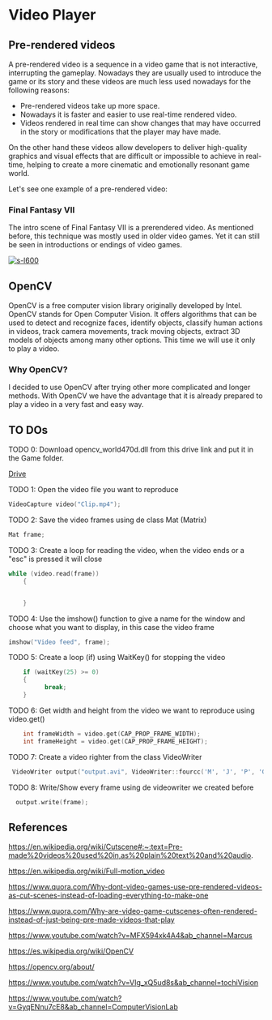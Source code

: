 
# Video Player

## Pre-rendered videos

A pre-rendered video is a sequence in a video game that is not interactive, interrupting the gameplay. Nowadays they are usually used to introduce the game or its story and these videos are much less used nowadays for the following reasons:

*   Pre-rendered videos take up more space.
*   Nowadays it is faster and easier to use real-time rendered video.
*   Videos rendered in real time can show changes that may have occurred in the story or modifications that the player may have made.

On the other hand these videos allow developers to deliver high-quality graphics and visual effects that are difficult or impossible to achieve in real-time, helping to create a more cinematic and emotionally resonant game world.

Let's see one example of a pre-rendered video:

### Final Fantasy VII

The intro scene of Final Fantasy VII is a prerendered video. As mentioned before, this technique was mostly used in older video games. Yet it can still be seen in introductions or endings of video games.

[![s-l600](https://user-images.githubusercontent.com/99950347/235755980-f05ccd45-d4e1-49ab-b69b-79e6f05f7d78.jpg)](https://www.youtube.com/watch?v=MFX594xk4A4&ab_channel=Marcus)


## OpenCV

OpenCV is a free computer vision library originally developed by Intel. OpenCV stands for Open Computer Vision. It offers algorithms that can be used to detect and recognize faces, identify objects, classify human actions in videos, track camera movements, track moving objects, extract 3D models of objects among many other options. This time we will use it only to play a video.

### Why OpenCV?

I decided to use OpenCV after trying other more complicated and longer methods. With OpenCV we have the advantage that it is already prepared to play a video in a very fast and easy way. 

## TO DOs

TODO 0: Download opencv_world470d.dll from this drive link and put it in the Game folder.

[Drive](https://drive.google.com/drive/folders/1E2reKN2OMKGYwkMO8R6Kh1hAZxfOvS1E?usp=sharing)

TODO 1: Open the video file you want to reproduce
```C++
VideoCapture video("Clip.mp4");
```

TODO 2: Save the video frames using de class Mat (Matrix)
```C++
Mat frame;
```
TODO 3: Create a loop for reading the video, when the video ends or a "esc" is pressed it will close
```C++
while (video.read(frame))
    {


    }
```

TODO 4: Use the imshow() function to give a name for the window and choose what you want to display, in this case the video frame
```C++
imshow("Video feed", frame);
```

TODO 5: Create a loop (if) using WaitKey() for stopping the video
```C++
    if (waitKey(25) >= 0)
    {
          break;
    }
```

TODO 6: Get width and height from the video we want to reproduce using video.get()
```C++
    int frameWidth = video.get(CAP_PROP_FRAME_WIDTH);
    int frameHeight = video.get(CAP_PROP_FRAME_HEIGHT);
```

TODO 7: Create a video righter from the class VideoWriter
```C++
 VideoWriter output("output.avi", VideoWriter::fourcc('M', 'J', 'P', 'G'), 60, Size(100, 100));
```

TODO 8: Write/Show every frame using de videowriter we created before
```C++
  output.write(frame);
```

## References

https://en.wikipedia.org/wiki/Cutscene#:~:text=Pre-made%20videos%20used%20in,as%20plain%20text%20and%20audio.

https://en.wikipedia.org/wiki/Full-motion_video

https://www.quora.com/Why-dont-video-games-use-pre-rendered-videos-as-cut-scenes-instead-of-loading-everything-to-make-one

https://www.quora.com/Why-are-video-game-cutscenes-often-rendered-instead-of-just-being-pre-made-videos-that-play

https://www.youtube.com/watch?v=MFX594xk4A4&ab_channel=Marcus

https://es.wikipedia.org/wiki/OpenCV

https://opencv.org/about/

https://www.youtube.com/watch?v=VIg_xQ5ud8s&ab_channel=tochiVision

https://www.youtube.com/watch?v=GyqENnu7cE8&ab_channel=ComputerVisionLab
